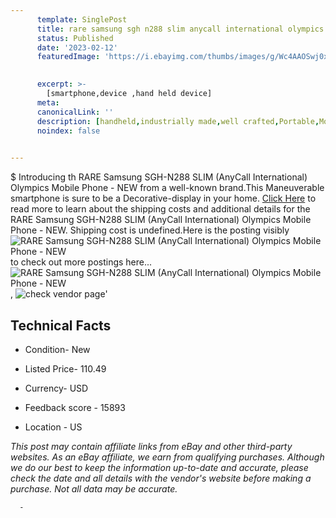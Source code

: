 ```yaml
---
      template: SinglePost
      title: rare samsung sgh n288 slim anycall international olympics mobile phone new
      status: Published
      date: '2023-02-12'
      featuredImage: 'https://i.ebayimg.com/thumbs/images/g/Wc4AAOSwj0xj2Wkb/s-l225.jpg'
       

      excerpt: >-
        [smartphone,device ,hand held device]
      meta:
      canonicalLink: ''
      description: [handheld,industrially made,well crafted,Portable,Mobile,Compact,Convenient,Lightweight,Maneuverable,Man-portable,Miniature,Carriable,Hand-held,Light,Holdable,Transportable,Mobile device,Pocket-sized,On-the-go,Wireless,Cordless,Compact size,Convenient size, smartphone,device ,hand held device]
      noindex: false
      

---
```

$
      Introducing th RARE Samsung SGH-N288 SLIM (AnyCall International) Olympics Mobile Phone - NEW from a well-known brand.This Maneuverable smartphone is sure to be a Decorative-display in your home. [Click Here](https://www.ebay.com/itm/144924817399?hash=item21be3137f7%3Ag%3AWc4AAOSwj0xj2Wkb&mkevt=1&mkcid=1&mkrid=711-53200-19255-0&campid=%253CePNCampaignId%253E&customid=%253CreferenceId%253E&toolid=10049) to read more to learn about the shipping costs and additional details for the RARE Samsung SGH-N288 SLIM (AnyCall International) Olympics Mobile Phone - NEW. Shipping cost is undefined.Here is the posting visibly ![RARE Samsung SGH-N288 SLIM (AnyCall International) Olympics Mobile Phone - NEW](https://i.ebayimg.com/thumbs/images/g/Wc4AAOSwj0xj2Wkb/s-l225.jpg) to check out more postings here... ![RARE Samsung SGH-N288 SLIM (AnyCall International) Olympics Mobile Phone - NEW](https://i.ebayimg.com/images/g/Wc4AAOSwj0xj2Wkb/s-l1600.jpg), ![check vendor page](https://origin-galleryplus.ebayimg.com/ws/web/144924817399_2_0_1/225x225.jpg,https://origin-galleryplus.ebayimg.com/ws/web/144924817399_3_0_1/225x225.jpg,https://origin-galleryplus.ebayimg.com/ws/web/144924817399_4_0_1/225x225.jpg,https://origin-galleryplus.ebayimg.com/ws/web/144924817399_5_0_1/225x225.jpg)'

      

 ## Technical Facts 



     
      

 - Condition- New 


      

 - Listed Price- 110.49 


      

 - Currency- USD 


      

 - Feedback score - 15893 


      

 - Location - US 


      
      

 *_This post may contain affiliate links from eBay and other third-party websites. As an eBay affiliate, we earn from qualifying purchases. Although we do our best to keep the information up-to-date and accurate, please check the date and all details with the vendor's website before making a purchase. Not all data may be accurate._*




      -
